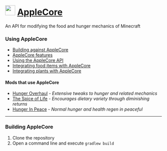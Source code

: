 <img src="http://www.ryanliptak.com/images/applecore.png" width="32" /> [AppleCore](http://www.minecraftforum.net/forums/mapping-and-modding/minecraft-mods/2222837-applecore)
===========

An API for modifying the food and hunger mechanics of Minecraft

### Using AppleCore
* [Building against AppleCore](https://github.com/squeek502/AppleCore/wiki/Building-against-AppleCore)
* [AppleCore features](https://github.com/squeek502/AppleCore/wiki/AppleCore-features)
* [Using the AppleCore API](https://github.com/squeek502/AppleCore/wiki/Using-the-AppleCore-API)
* [Integrating food items with AppleCore](https://github.com/squeek502/AppleCore/wiki/Integrating-food-items-with-AppleCore)
* [Integrating plants with AppleCore](https://github.com/squeek502/AppleCore/wiki/Integrating-plants-with-AppleCore)

#### Mods that use AppleCore
* [Hunger Overhaul](https://github.com/progwml6/HungerOverhaul) - *Extensive tweaks to hunger and related mechanics*
* [The Spice of Life](https://github.com/squeek502/SpiceOfLife/tree/1.7.10) - *Encourages dietary variety through diminishing returns*
* [Hunger In Peace](https://github.com/squeek502/HungerInPeace) - *Normal hunger and health regen in peaceful*

---

### Building AppleCore
1. Clone the repository
2. Open a command line and execute ```gradlew build```
